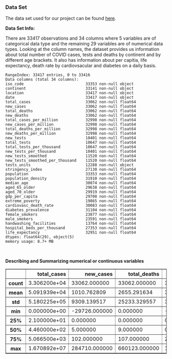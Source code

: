 
### Data Set
The data set used for our project can be found [here](https://ourworldindata.org/coronavirus/country/united-states?country=~USA).

**Data Set Info:**

There are 33417 observations and 34 columns where 5 variables are of categorical data type and the remaining 29 variables are of numerical data types. Looking at the column names, the dataset provides us information about total number of COVID cases, tests and deaths by continent and by different age brackets. It also has information about per capitia, life expectancy, death rate by cardiovsacular and diabetes on a daily basis.
<br/>

    RangeIndex: 33417 entries, 0 to 33416
    Data columns (total 34 columns):
    iso_code                           33353 non-null object
    continent                          33141 non-null object
    location                           33417 non-null object
    date                               33417 non-null object
    total_cases                        33062 non-null float64
    new_cases                          33062 non-null float64
    total_deaths                       33062 non-null float64
    new_deaths                         33062 non-null float64
    total_cases_per_million            32998 non-null float64
    new_cases_per_million              32998 non-null float64
    total_deaths_per_million           32998 non-null float64
    new_deaths_per_million             32998 non-null float64
    new_tests                          10401 non-null float64
    total_tests                        10647 non-null float64
    total_tests_per_thousand           10647 non-null float64
    new_tests_per_thousand             10401 non-null float64
    new_tests_smoothed                 11520 non-null float64
    new_tests_smoothed_per_thousand    11520 non-null float64
    tests_units                        12288 non-null object
    stringency_index                   27130 non-null float64
    population                         33353 non-null float64
    population_density                 31910 non-null float64
    median_age                         30074 non-null float64
    aged_65_older                      29638 non-null float64
    aged_70_older                      29919 non-null float64
    gdp_per_capita                     29708 non-null float64
    extreme_poverty                    19865 non-null float64
    cardiovasc_death_rate              30083 non-null float64
    diabetes_prevalence                31104 non-null float64
    female_smokers                     23877 non-null float64
    male_smokers                       23591 non-null float64
    handwashing_facilities             13764 non-null float64
    hospital_beds_per_thousand         27353 non-null float64
    life_expectancy                    32951 non-null float64
    dtypes: float64(29), object(5)
    memory usage: 8.7+ MB
<br/>

**Describing and Summarizing numerical or continuous variables**
<table border="1" class="dataframe">
  <thead>
    <tr style="text-align: right;">
      <th></th>
      <th>total_cases</th>
      <th>new_cases</th>
      <th>total_deaths</th>
      <th>new_deaths</th>
      <th>total_cases_per_million</th>
      <th>new_cases_per_million</th>
      <th>total_deaths_per_million</th>
      <th>new_deaths_per_million</th>
      <th>new_tests</th>
      <th>total_tests</th>
      <th>total_tests_per_thousand</th>
      <th>new_tests_per_thousand</th>
      <th>new_tests_smoothed</th>
      <th>new_tests_smoothed_per_thousand</th>
      <th>stringency_index</th>
      <th>population</th>
      <th>population_density</th>
      <th>median_age</th>
      <th>aged_65_older</th>
      <th>aged_70_older</th>
      <th>gdp_per_capita</th>
      <th>extreme_poverty</th>
      <th>cardiovasc_death_rate</th>
      <th>diabetes_prevalence</th>
      <th>female_smokers</th>
      <th>male_smokers</th>
      <th>handwashing_facilities</th>
      <th>hospital_beds_per_thousand</th>
      <th>life_expectancy</th>
    </tr>
  </thead>
  <tbody>
    <tr>
      <th>count</th>
      <td>3.306200e+04</td>
      <td>33062.000000</td>
      <td>33062.000000</td>
      <td>33062.00000</td>
      <td>32998.000000</td>
      <td>32998.000000</td>
      <td>32998.000000</td>
      <td>32998.000000</td>
      <td>10401.000000</td>
      <td>1.064700e+04</td>
      <td>10647.000000</td>
      <td>10401.000000</td>
      <td>11520.000000</td>
      <td>11520.000000</td>
      <td>27130.000000</td>
      <td>3.335300e+04</td>
      <td>31910.000000</td>
      <td>30074.000000</td>
      <td>29638.000000</td>
      <td>29919.000000</td>
      <td>29708.000000</td>
      <td>19865.000000</td>
      <td>30083.000000</td>
      <td>31104.000000</td>
      <td>23877.000000</td>
      <td>23591.000000</td>
      <td>13764.000000</td>
      <td>27353.000000</td>
      <td>32951.000000</td>
    </tr>
    <tr>
      <th>mean</th>
      <td>5.091939e+04</td>
      <td>1010.762809</td>
      <td>2655.291634</td>
      <td>39.93243</td>
      <td>1103.657007</td>
      <td>17.858746</td>
      <td>40.909829</td>
      <td>0.533204</td>
      <td>16320.258341</td>
      <td>7.689958e+05</td>
      <td>30.980448</td>
      <td>0.572316</td>
      <td>15589.503906</td>
      <td>0.551412</td>
      <td>58.327987</td>
      <td>9.443562e+07</td>
      <td>368.561392</td>
      <td>31.634754</td>
      <td>9.450372</td>
      <td>5.990319</td>
      <td>21546.066343</td>
      <td>11.489011</td>
      <td>249.517591</td>
      <td>8.039533</td>
      <td>10.990606</td>
      <td>32.629508</td>
      <td>53.246010</td>
      <td>3.146980</td>
      <td>74.244388</td>
    </tr>
    <tr>
      <th>std</th>
      <td>5.180225e+05</td>
      <td>9309.139517</td>
      <td>25233.329557</td>
      <td>347.73264</td>
      <td>2674.940362</td>
      <td>62.928423</td>
      <td>123.250689</td>
      <td>3.006846</td>
      <td>59168.420750</td>
      <td>3.022411e+06</td>
      <td>55.964699</td>
      <td>1.104416</td>
      <td>54168.666654</td>
      <td>0.979232</td>
      <td>29.773501</td>
      <td>6.370159e+08</td>
      <td>1680.063490</td>
      <td>9.012636</td>
      <td>6.375376</td>
      <td>4.362110</td>
      <td>20697.420278</td>
      <td>18.736936</td>
      <td>117.957827</td>
      <td>4.116805</td>
      <td>10.504692</td>
      <td>13.328649</td>
      <td>31.456423</td>
      <td>2.549325</td>
      <td>7.316460</td>
    </tr>
    <tr>
      <th>min</th>
      <td>0.000000e+00</td>
      <td>-29726.000000</td>
      <td>0.000000</td>
      <td>-1918.00000</td>
      <td>0.000000</td>
      <td>-437.881000</td>
      <td>0.000000</td>
      <td>-41.023000</td>
      <td>-3743.000000</td>
      <td>1.000000e+00</td>
      <td>0.000000</td>
      <td>-0.398000</td>
      <td>0.000000</td>
      <td>0.000000</td>
      <td>0.000000</td>
      <td>8.090000e+02</td>
      <td>0.137000</td>
      <td>15.100000</td>
      <td>1.144000</td>
      <td>0.526000</td>
      <td>661.240000</td>
      <td>0.100000</td>
      <td>79.370000</td>
      <td>0.990000</td>
      <td>0.100000</td>
      <td>7.700000</td>
      <td>1.188000</td>
      <td>0.100000</td>
      <td>53.280000</td>
    </tr>
    <tr>
      <th>25%</th>
      <td>2.100000e+01</td>
      <td>0.000000</td>
      <td>0.000000</td>
      <td>0.00000</td>
      <td>8.521500</td>
      <td>0.000000</td>
      <td>0.000000</td>
      <td>0.000000</td>
      <td>805.000000</td>
      <td>2.585100e+04</td>
      <td>1.437000</td>
      <td>0.049000</td>
      <td>903.000000</td>
      <td>0.051000</td>
      <td>37.960000</td>
      <td>1.701583e+06</td>
      <td>39.497000</td>
      <td>24.400000</td>
      <td>3.607000</td>
      <td>2.162000</td>
      <td>6171.884000</td>
      <td>0.500000</td>
      <td>153.493000</td>
      <td>5.310000</td>
      <td>1.900000</td>
      <td>21.400000</td>
      <td>22.863000</td>
      <td>1.380000</td>
      <td>70.390000</td>
    </tr>
    <tr>
      <th>50%</th>
      <td>4.460000e+02</td>
      <td>5.000000</td>
      <td>9.000000</td>
      <td>0.00000</td>
      <td>155.458000</td>
      <td>0.773000</td>
      <td>2.043000</td>
      <td>0.000000</td>
      <td>2766.000000</td>
      <td>1.105140e+05</td>
      <td>8.105000</td>
      <td>0.221000</td>
      <td>3115.000000</td>
      <td>0.239000</td>
      <td>67.590000</td>
      <td>8.655541e+06</td>
      <td>90.672000</td>
      <td>31.800000</td>
      <td>7.104000</td>
      <td>4.458000</td>
      <td>15183.616000</td>
      <td>1.700000</td>
      <td>235.954000</td>
      <td>7.110000</td>
      <td>6.434000</td>
      <td>31.400000</td>
      <td>55.182000</td>
      <td>2.540000</td>
      <td>75.860000</td>
    </tr>
    <tr>
      <th>75%</th>
      <td>5.066500e+03</td>
      <td>102.000000</td>
      <td>107.000000</td>
      <td>2.00000</td>
      <td>936.628000</td>
      <td>10.572000</td>
      <td>21.692000</td>
      <td>0.140000</td>
      <td>9307.000000</td>
      <td>4.324700e+05</td>
      <td>38.056000</td>
      <td>0.693000</td>
      <td>9528.250000</td>
      <td>0.691000</td>
      <td>81.940000</td>
      <td>3.236600e+07</td>
      <td>222.873000</td>
      <td>39.800000</td>
      <td>14.864000</td>
      <td>9.720000</td>
      <td>33132.320000</td>
      <td>15.000000</td>
      <td>318.949000</td>
      <td>10.080000</td>
      <td>19.600000</td>
      <td>40.900000</td>
      <td>83.741000</td>
      <td>4.210000</td>
      <td>80.100000</td>
    </tr>
    <tr>
      <th>max</th>
      <td>1.670892e+07</td>
      <td>284710.000000</td>
      <td>660123.000000</td>
      <td>10512.00000</td>
      <td>38138.741000</td>
      <td>4944.376000</td>
      <td>1237.551000</td>
      <td>200.040000</td>
      <td>929838.000000</td>
      <td>5.063568e+07</td>
      <td>638.167000</td>
      <td>20.611000</td>
      <td>801014.000000</td>
      <td>15.456000</td>
      <td>100.000000</td>
      <td>7.794799e+09</td>
      <td>19347.500000</td>
      <td>48.200000</td>
      <td>27.049000</td>
      <td>18.493000</td>
      <td>116935.600000</td>
      <td>77.600000</td>
      <td>724.417000</td>
      <td>23.360000</td>
      <td>44.000000</td>
      <td>78.100000</td>
      <td>98.999000</td>
      <td>13.800000</td>
      <td>86.750000</td>
    </tr>
  </tbody>
</table>
</div>
</div>